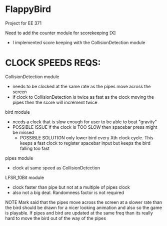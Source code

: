 # FlappyBird

Project for EE 371


Need to add the counter module for scorekeeping [X]
  - I implemented score keeping with the CollisionDetection module

# CLOCK SPEEDS REQS:
  
CollisionDetection module
  - needs to be clocked at the same rate as the pipes move across the screen
  - if clock to CollisionDetection is twice as fast as the clock moving the pipes then the score will increment twice

bird module
  - needs a clock that is slow enough for user to be able to beat "gravity"
  - POSSIBLE ISSUE if the clock is TOO SLOW then spacebar press might be missed
    - POSSIBLE SOLUTION only lower bird every Xth clock cycle. This keeps a fast clock to register spacebar input but keeps the bird
      falling too fast

pipes module
  - clock at same speed as CollisionDetection

LFSR_10Bit module
  - clock faster than pipe but not at a multiple of pipes clock
  - also not a big deal. Randomness factor is not required
   
NOTE
  Mark said that the pipes move across the screen at a slower rate than the bird should be drawn for a nicer looking animation and also so   the game is playable. If pipes and bird are updated at the same freq than its really hard to move the bird out of the way of the pipes
